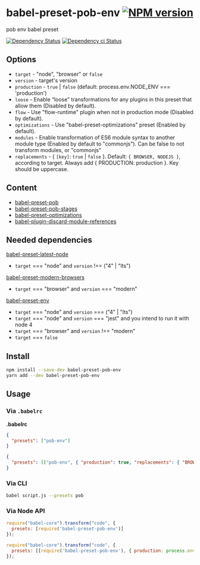 # babel-preset-pob-env [![NPM version][npm-image]][npm-url]

pob env babel preset

[![Dependency Status][daviddm-image]][daviddm-url]
[![Dependency ci Status][dependencyci-image]][dependencyci-url]

## Options

- `target` - "node", "browser" or `false`
- `version` - target's version
- `production` - `true` | `false` (default: process.env.NODE_ENV === 'production')
- `loose` - Enable “loose” transformations for any plugins in this preset that allow them (Disabled by default).
- `flow` - Use "flow-runtime" plugin when not in production mode (Disabled by default).
- `optimizations` - Use "babel-preset-optimizations" preset (Enabled by default).
- `modules` - Enable transformation of ES6 module syntax to another module type (Enabled by default to "commonjs"). Can be false to not transform modules, or "commonjs"
- `replacements` - { `[key]`: `true` | `false` }. Default: `{ BROWSER, NODEJS }`, according to target. Always add { PRODUCTION: production }. Key should be uppercase.

## Content

- [babel-preset-pob](https://www.npmjs.com/package/babel-preset-pob)
- [babel-preset-pob-stages](https://www.npmjs.com/package/babel-preset-pob-stages)
- [babel-preset-optimizations](https://www.npmjs.com/package/babel-preset-optimizations)
- [babel-plugin-discard-module-references](https://www.npmjs.com/package/babel-plugin-discard-module-references)

## Needed dependencies

[babel-preset-latest-node](https://www.npmjs.com/package/babel-preset-latest-node) 

- `target` === "node" and `version` !== ("4" | "lts")
             
[babel-preset-modern-browsers](https://www.npmjs.com/package/babel-preset-modern-browsers) 

- `target` === "browser" and `version` === "modern"

[babel-preset-env](https://www.npmjs.com/package/babel-preset-latest-node) 

- `target` === "node" and `version` === ("4" | "lts")
- `target` === "node" and `version` === "jest" and you intend to run it with node 4
- `target` === "browser" and `version` !== "modern" 
- `target` === `false` 

## Install

```bash
npm install --save-dev babel-preset-pob-env
yarn add --dev babel-preset-pob-env
```

## Usage

### Via `.babelrc`

**.babelrc**

```json
{
  "presets": ["pob-env"]
}
```

```json
{
  "presets": [["pob-env", { "production": true, "replacements": { "BROWSER": false } }]]
}
```

### Via CLI

```sh
babel script.js --presets pob
```

### Via Node API

```javascript
require("babel-core").transform("code", {
  presets: [require('babel-preset-pob-env')]
});
```

```javascript
require("babel-core").transform("code", {
  presets: [[require('babel-preset-pob-env'), { production: process.env.NODE_ENV === 'production' }]]
});
```

[npm-image]: https://img.shields.io/npm/v/babel-preset-pob-env.svg?style=flat-square
[npm-url]: https://npmjs.org/package/babel-preset-pob-env
[daviddm-image]: https://david-dm.org/christophehurpeau/babel-preset-pob-env.svg?style=flat-square
[daviddm-url]: https://david-dm.org/christophehurpeau/babel-preset-pob-env
[dependencyci-image]: https://dependencyci.com/github/christophehurpeau/babel-preset-pob-env/badge?style=flat-square
[dependencyci-url]: https://dependencyci.com/github/christophehurpeau/babel-preset-pob-env
